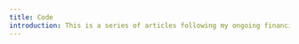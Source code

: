 ```yaml
---
title: Code
introduction: This is a series of articles following my ongoing financial expenses on subscriptions and licenses.
---
```

